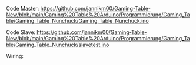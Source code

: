Code Master:
https://github.com/jannikm00/Gaming-Table-New/blob/main/Gaming%20Table%20Arduino/Programmierung/Gaming_Table/Gaming_Table_Nunchuck/Gaming_Table_Nunchuck.ino

Code Slave:
https://github.com/jannikm00/Gaming-Table-New/blob/main/Gaming%20Table%20Arduino/Programmierung/Gaming_Table/Gaming_Table_Nunchuck/slavetest.ino

Wiring:
